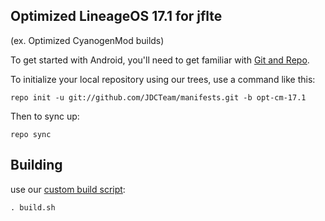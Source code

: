 
Optimized LineageOS 17.1 for jflte
---------------
(ex. Optimized CyanogenMod builds)

To get started with Android, you'll need to get
familiar with [Git and Repo](http://source.android.com/source/using-repo.html).

To initialize your local repository using our trees, use a command like this:

    repo init -u git://github.com/JDCTeam/manifests.git -b opt-cm-17.1

Then to sync up:

    repo sync

Building
---------------


use our [custom build script](https://github.com/JDCTeam/android_vendor_jdc/blob/opt-cm-17.0/build.sh):

    . build.sh
